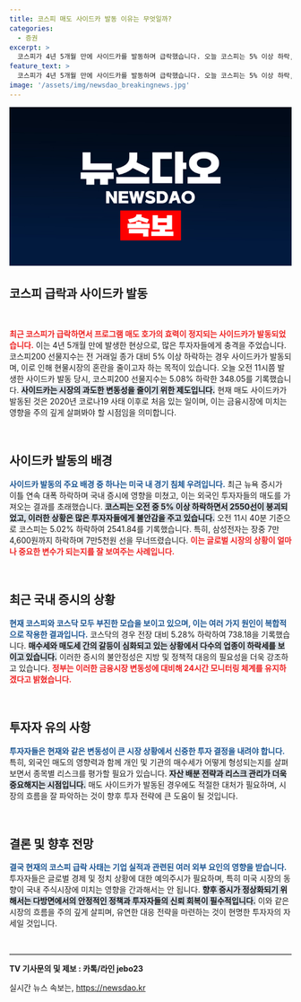 ```yaml
---
title: 코스피 매도 사이드카 발동 이유는 무엇일까?
categories:
  - 증권
excerpt: >
  코스피가 4년 5개월 만에 사이드카를 발동하며 급락했습니다. 오늘 코스피는 5% 이상 하락, 외국인의 매도가 주요 원인입니다. 정부는 금융시장 변동성을 예방하기 위한 24시간 모니터링 체계를 가동하기로 했습니다.
feature_text: >
  코스피가 4년 5개월 만에 사이드카를 발동하며 급락했습니다. 오늘 코스피는 5% 이상 하락, 외국인의 매도가 주요 원인입니다. 정부는 금융시장 변동성을 예방하기 위한 24시간 모니터링 체계를 가동하기로 했습니다.
image: '/assets/img/newsdao_breakingnews.jpg'
---
```


<p><img src="/assets/img/newsdao_breakingnews.jpg" alt="koreaapp 속보" /></p>

<h2 data-ke-size="size26">코스피 급락과 사이드카 발동</h2>

<p data-ke-size="size16">&nbsp;</p>

<p><b><span style="color: #ee2323;">최근 코스피가 급락하면서 프로그램 매도 호가의 효력이 정지되는 사이드카가 발동되었습니다.</span></b> 이는 4년 5개월 만에 발생한 현상으로, 많은 투자자들에게 충격을 주었습니다. 코스피200 선물지수는 전 거래일 종가 대비 5% 이상 하락하는 경우 사이드카가 발동되며, 이로 인해 현물시장의 혼란을 줄이고자 하는 목적이 있습니다. 오늘 오전 11시쯤 발생한 사이드카 발동 당시, 코스피200 선물지수는 5.08% 하락한 348.05를 기록했습니다. <b><span style="background-color: #21538527;">사이드카는 시장의 과도한 변동성을 줄이기 위한 제도입니다.</span></b> 현재 매도 사이드카가 발동된 것은 2020년 코로나19 사태 이후로 처음 있는 일이며, 이는 금융시장에 미치는 영향을 주의 깊게 살펴봐야 할 시점임을 의미합니다.</p>

<p data-ke-size="size16">&nbsp;</p>

<h2 data-ke-size="size26">사이드카 발동의 배경</h2>

<p><b><span style="color: #1a5490;">사이드카 발동의 주요 배경 중 하나는 미국 내 경기 침체 우려입니다.</span></b> 최근 뉴욕 증시가 이틀 연속 대폭 하락하며 국내 증시에 영향을 미쳤고, 이는 외국인 투자자들의 매도를 가져오는 결과를 초래했습니다. <b><span style="background-color: #21538527;">코스피는 오전 중 5% 이상 하락하면서 2550선이 붕괴되었고, 이러한 상황은 많은 투자자들에게 불안감을 주고 있습니다.</span></b> 오전 11시 40분 기준으로 코스피는 5.02% 하락하여 2541.84를 기록했습니다. 특히, 삼성전자는 장중 7만4,600원까지 하락하며 7만5천원 선을 무너뜨렸습니다. <b><span style="color: #ee2323;">이는 글로벌 시장의 상황이 얼마나 중요한 변수가 되는지를 잘 보여주는 사례입니다.</span></b></p>

<p data-ke-size="size16">&nbsp;</p>

<h2 data-ke-size="size26">최근 국내 증시의 상황</h2>

<p><b><span style="color: #1a5490;">현재 코스피와 코스닥 모두 부진한 모습을 보이고 있으며, 이는 여러 가지 원인이 복합적으로 작용한 결과입니다.</span></b> 코스닥의 경우 전장 대비 5.28% 하락하여 738.18을 기록했습니다. <b><span style="background-color: #21538527;">매수세와 매도세 간의 갈등이 심화되고 있는 상황에서 다수의 업종이 하락세를 보이고 있습니다.</span></b> 이러한 증시의 불안정성은 지방 및 정책적 대응의 필요성을 더욱 강조하고 있습니다. <b><span style="color: #ee2323;">정부는 이러한 금융시장 변동성에 대비해 24시간 모니터링 체계를 유지하겠다고 밝혔습니다.</span></b></p>

<p data-ke-size="size16">&nbsp;</p>

<h2 data-ke-size="size26">투자자 유의 사항</h2>

<p><b><span style="color: #1a5490;">투자자들은 현재와 같은 변동성이 큰 시장 상황에서 신중한 투자 결정을 내려야 합니다.</span></b> 특히, 외국인 매도의 영향력과 함께 개인 및 기관의 매수세가 어떻게 형성되는지를 살펴보면서 종목별 리스크를 평가할 필요가 있습니다. <b><span style="background-color: #21538527;">자산 배분 전략과 리스크 관리가 더욱 중요해지는 시점입니다.</span></b> 매도 사이드카가 발동된 경우에도 적절한 대처가 필요하며, 시장의 흐름을 잘 파악하는 것이 향후 투자 전략에 큰 도움이 될 것입니다.</p>

<p data-ke-size="size16">&nbsp;</p>

<h2 data-ke-size="size26">결론 및 향후 전망</h2>

<p><b><span style="color: #1a5490;">결국 현재의 코스피 급락 사태는 기업 실적과 관련된 여러 외부 요인의 영향을 받습니다.</span></b> 투자자들은 글로벌 경제 및 정치 상황에 대한 예의주시가 필요하며, 특히 미국 시장의 동향이 국내 주식시장에 미치는 영향을 간과해서는 안 됩니다. <b><span style="background-color: #21538527;">향후 증시가 정상화되기 위해서는 다방면에서의 안정적인 정책과 투자자들의 신뢰 회복이 필수적입니다.</span></b> 이와 같은 시장의 흐름을 주의 깊게 살피며, 유연한 대응 전략을 마련하는 것이 현명한 투자자의 자세일 것입니다. </p>

<p data-ke-size="size16">&nbsp;</p>

<hr style="height: 1px; border: 0; border-top: 1px solid #ccc;" />

<p><b>TV 기사문의 및 제보 : 카톡/라인 jebo23</b></p>
실시간 뉴스 속보는, <a href="https://newsdao.kr" rel="dofollow">https://newsdao.kr</a>


